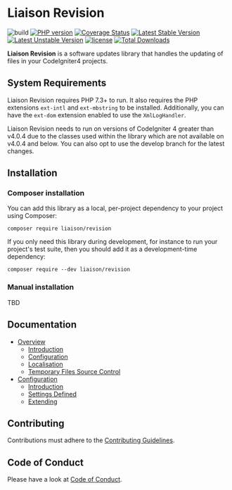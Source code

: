 # Liaison Revision

![build](https://github.com/paulbalandan/liaison-revision/workflows/build/badge.svg?branch=develop)
[![PHP version](https://img.shields.io/packagist/php-v/liaison/revision)](https://php.net)
[![Coverage Status](https://coveralls.io/repos/github/paulbalandan/liaison-revision/badge.svg?branch=develop)](https://coveralls.io/github/paulbalandan/liaison-revision?branch=develop)
[![Latest Stable Version](https://poser.pugx.org/liaison/revision/v)](//packagist.org/packages/liaison/revision)
[![Latest Unstable Version](https://poser.pugx.org/liaison/revision/v/unstable)](//packagist.org/packages/liaison/revision)
[![license](https://img.shields.io/github/license/paulbalandan/liaison-revision)](LICENSE)
[![Total Downloads](https://poser.pugx.org/liaison/revision/downloads)](//packagist.org/packages/liaison/revision)

**Liaison Revision** is a software updates library that handles the updating of files in
your CodeIgniter4 projects.

## System Requirements

Liaison Revision requires PHP 7.3+ to run. It also requires the PHP extensions `ext-intl` and `ext-mbstring`
to be installed. Additionally, you can have the `ext-dom` extension enabled to use the `XmlLogHandler`.

Liaison Revision needs to run on versions of CodeIgniter 4 greater than v4.0.4 due to the classes used
within the library which are not available on v4.0.4 and below. You can also opt to use the develop branch
for the latest changes.

## Installation

### Composer installation

You can add this library as a local, per-project dependency to your project using Composer:

    composer require liaison/revision

If you only need this library during development, for instance to run your project's test suite, then you should add it as a development-time dependency:

    composer require --dev liaison/revision

### Manual installation

TBD

## Documentation

- [Overview](docs/overview.md)
    - [Introduction](docs/overview.md#introduction)
    - [Configuration](docs/overview.md#configuration)
    - [Localisation](docs/overview.md#localisation)
    - [Temporary Files Source Control](docs/overview.md#temporary-files-source-control)
- [Configuration](docs/configuration.md)
    - [Introduction](docs/configuration.md#introduction)
    - [Settings Defined](docs/configuration.md#settings-defined)
    - [Extending](docs/configuration.md#extending)

## Contributing

Contributions must adhere to the [Contributing Guidelines](.github/CONTRIBUTING.md).

## Code of Conduct

Please have a look at [Code of Conduct](.github/CODE_OF_CONDUCT.md).
